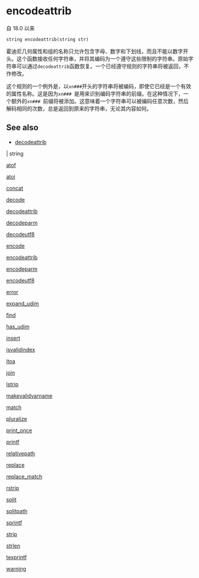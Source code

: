 # encodeattrib

自 18.0 以来

`string encodeattrib(string str)`

霍迪尼几何属性和组的名称只允许包含字母、数字和下划线，而且不能以数字开头。这个函数接收任何字符串，并将其编码为一个遵守这些限制的字符串。原始字符串可以通过`decodeattrib`函数恢复。一个已经遵守规则的字符串将被返回，不作修改。

这个规则的一个例外是，以`xn###`开头的字符串将被编码，即使它已经是一个有效的属性名称。这是因为`xn### `是用来识别编码字符串的前缀。在这种情况下，一个额外的`xn### `前缀将被添加。这意味着一个字符串可以被编码任意次数，然后解码相同的次数，总是返回到原来的字符串，无论其内容如何。

## See also

- [decodeattrib](decodeattrib.html)

|
string

[atof](atof.html)

[atoi](atoi.html)

[concat](concat.html)

[decode](decode.html)

[decodeattrib](decodeattrib.html)

[decodeparm](decodeparm.html)

[decodeutf8](decodeutf8.html)

[encode](encode.html)

[encodeattrib](encodeattrib.html)

[encodeparm](encodeparm.html)

[encodeutf8](encodeutf8.html)

[error](error.html)

[expand_udim](expand_udim.html)

[find](find.html)

[has_udim](has_udim.html)

[insert](insert.html)

[isvalidindex](isvalidindex.html)

[itoa](itoa.html)

[join](join.html)

[lstrip](lstrip.html)

[makevalidvarname](makevalidvarname.html)

[match](match.html)

[pluralize](pluralize.html)

[print_once](print_once.html)

[printf](printf.html)

[relativepath](relativepath.html)

[replace](replace.html)

[replace_match](replace_match.html)

[rstrip](rstrip.html)

[split](split.html)

[splitpath](splitpath.html)

[sprintf](sprintf.html)

[strip](strip.html)

[strlen](strlen.html)

[texprintf](texprintf.html)

[warning](warning.html)

